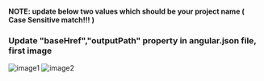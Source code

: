 #### NOTE: update below two values which should be your project name ( Case Sensitive match!!! )

### Update "baseHref","outputPath" property in angular.json file, first image 




![image1](https://user-images.githubusercontent.com/13028448/165002987-1f4d69f4-a79b-43c3-8dc8-58c908e724b5.png)
![image2](https://user-images.githubusercontent.com/13028448/167311974-61b6a8bd-584b-431d-83d2-0fe8257022aa.png)
